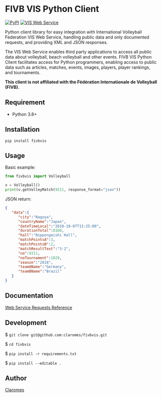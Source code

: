 # FIVB VIS Python Client

[![PyPI](https://img.shields.io/pypi/v/fivbvis)](https://pypi.org/project/fivbvis/) [![VIS Web Service](https://img.shields.io/badge/VIS%20Web%20Service-v24-%234285f4)](https://www.fivb.org/VisSDK/VisWebService/#Introduction.html)


Python client library for easy integration with International Volleyball Federation VIS Web Service, handling public data and only documented requests, and providing XML and JSON responses.

The VIS Web Service enables third party applications to access all public data about volleyball, beach volleyball and other events. FIVB VIS Python Client facilitates access for Python programmers, enabling access to public data such as articles, matches, events, images, players, player rankings, and tournaments.

**This client is not affiliated with the Fédération Internationale de Volleyball (FIVB).**

## Requirement

- Python 3.8+

## Installation

```shell
pip install fivbvis
```

## Usage
Basic example:

```python
from fivbvis import Volleyball

v = Volleyball()
print(v.getVolleyMatch(9211, response_format="json"))
```
JSON return:

```json
{
   "data":{
      "city":"Nagoya",
      "countryName":"Japan",
      "dateTimeLocal":"2018-10-07T13:25:00",
      "durationTotal":8160,
      "hall":"Nippongaishi Hall",
      "matchPointsA":3,
      "matchPointsB":2,
      "matchResultText":"3-2",
      "no":9211,
      "noTournament":1029,
      "season":"2018",
      "teamAName":"Germany",
      "teamBName":"Brazil"
   }
}
```

## Documentation

[Web Service Requests Reference](https://github.com/claromes/fivbvis/blob/main/docs/reference.md)

## Development

$ `git clone git@github.com:claromes/fivbvis.git`

$ `cd fivbvis`

$ `pip install -r requirements.txt`

$ `pip install --editable .`

## Author

[Claromes](https://claromes.com)